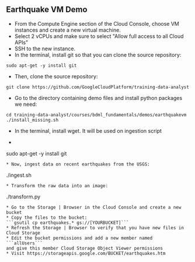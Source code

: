 ## Earthquake VM Demo

* From the Compute Engine section of the Cloud Console, 
choose VM instances and create a new virtual machine.
* Select 2 vCPUs and make sure to select "Allow full access to all Cloud APIs"
* SSH to the new instance.
* In the terminal, install git so that you can clone the source repository:
```
sudo apt-get -y install git
```
* Then, clone the source repository:
```
git clone https://github.com/GoogleCloudPlatform/training-data-analyst
```
* Go to the directory containing demo files and install python packages we need:
```
cd training-data-analyst/courses/bdml_fundamentals/demos/earthquakevm
./install_missing.sh
```
* In the terminal, install wget. It will be used on ingestion script
* ```
sudo apt-get -y install git
```
* Now, ingest data on recent earthquakes from the USGS:
```
./ingest.sh
```
* Transform the raw data into an image:
```
./transform.py
```
* Go to the Storage | Browser in the Cloud Console and create a new bucket
* Copy the files to the bucket:
```gsutil cp earthquakes.* gs://[YOURBUCKET]```
* Refresh the Storage | Browser to verify that you have new files in Cloud Storage
* Edit the bucket permissions and add a new member named ```allUsers``` 
and give this member Cloud Storage Object Viewer permissions
* Visit https://storageapis.google.com/BUCKET/earthquakes.htm

